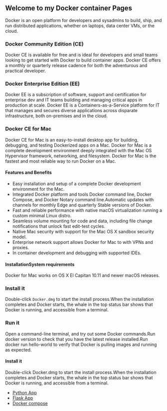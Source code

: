 ## Welcome to my Docker container Pages

Docker is an open platform for developers and sysadmins to build, ship, and run distributed applications, whether on laptops, data center VMs, or the cloud.

### Docker Community Edition (CE)

Docker CE is available for free and is ideal for developers and small teams looking to get started with Docker to build container apps. Docker CE offers a monthly or quarterly release cadence for both the adventurous and practical developer.

### Docker Enterprise Edition (EE) 

Docker EE is a subscription of software, support and certification for enterprise dev and IT teams building and managing critical apps in production at scale. Docker EE is a Containers-as-a-Service platform for IT that manages and secures diverse applications across disparate infrastructure, both on-premises and in the cloud.

### Docker CE for Mac

Docker CE for Mac is an easy-to-install desktop app for building, debugging, and testing Dockerized apps on a Mac. 
Docker for Mac is a complete development environment deeply integrated with the Mac OS Hypervisor framework, networking, and filesystem. Docker for Mac is the fastest and most reliable way to run Docker on a Mac.

#### Features and Benefits
- Easy installation and setup of a complete Docker development environment for the Mac.
- Integrated Docker platform and tools Docker command line, Docker Compose, and Docker Notary command line.Automatic updates with channels for monthly Edge and quarterly Stable versions of Docker.
- Fast and reliable performance with native macOS virtualization running a custom minimal Linux distro.
- Seamless volume mounting for code and data, including file change notifications that unlock fast edit-test cycles.
- Native Mac security with support for the Mac OS X sandbox security model.
- Enterprise network support allows Docker for Mac to with VPNs and proxies.
- In container development and debugging with supported IDEs.

#### InstallationSystem requirements
Docker for Mac works on OS X El Capitan 10.11 and newer macOS releases.

### Install it
Double-click `Docker.dmg` to start the install process.When the installation completes and Docker starts, the whale in the top status bar shows that Docker is running, and accessible from a terminal.

### Run it
Open a command-line terminal, and try out some Docker commands.Run docker version to check that you have the latest release installed.Run docker run hello-world to verify that Docker is pulling images and running as expected.

#### Install it
Double-click Docker.dmg to start the install process.When the installation completes and Docker starts, the whale in the top status bar shows that Docker is running, and accessible from a terminal.

- [Python App](pythonapp.md)
- [Flask App](flaskapp.md)
- [Docker compose](compose.md)
